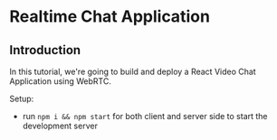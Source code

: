 # Realtime Chat Application

## Introduction

In this tutorial, we're going to build and deploy a React Video Chat Application using WebRTC.

Setup:
- run ```npm i && npm start``` for both client and server side to start the development server

